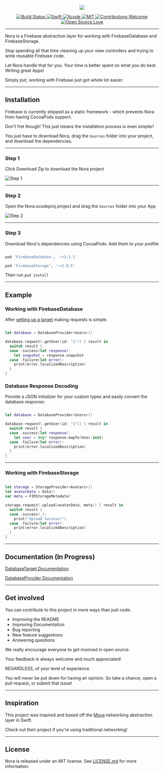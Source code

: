 <p align="center">
   <img src="https://github.com/SD10/Nora/blob/master/Screenshots/NoraBanner.png"/>
 </p>
 
 <p align="center">
     <a href="https://travis-ci.org/SD10/Nora">
         <img src="https://travis-ci.org/SD10/Nora.svg?branch=master"
              alt="Build Status">
     </a>
     <a href="https://swift.org">
       <img src="https://img.shields.io/badge/Swift-3.1-orange.svg"
            alt="Swift" />
     </a>
     <a href="https://developer.apple.com/xcode">
         <img src="https://img.shields.io/badge/Xcode-8.3-blue.svg"
              alt="Xcode">
     </a>
     <a href="https://opensource.org/licenses/MIT">
         <img src="https://img.shields.io/badge/License-MIT-red.svg"
              alt="MIT">
     </a>
     <a href="https://github.com/SD10/Nora/issues">
         <img src="https://img.shields.io/badge/contributions-welcome-brightgreen.svg?style=flat"
              alt="Contributions Welcome">
     </a>
     <a href="https://github.com/ellerbrock/open-source-badge/">
         <img src="https://badges.frapsoft.com/os/v1/open-source.svg?v=102"
              alt="Open Source Love">
     </a>
 </p>

---

Nora is a Firebase abstraction layer for working with FirebaseDatabase and FirebaseStorage.

Stop spending all that time cleaning up your view controllers and trying to write reusable Firebase code.

Let Nora handle that for you. Your time is better spent on what you do best. Writing great Apps!

Simply put, working with Firebase just got whole lot easier.

---

## Installation

Firebase is currently shipped as a static framework - which prevents Nora from having CocoaPods support.

Don't fret though! This just means the installation process is even simpler!

You just have to download Nora, drag the `Sources` folder into your project, and download the dependencies.

---

### Step 1

Click Download Zip to download the Nora project

![Step 1](https://github.com/SD10/Nora/blob/master/Screenshots/Screen%20Shot%202017-04-05%20at%204.07.48%20AM.png)

---

### Step 2

Open the Nora.xcodeproj project and drag the `Sources` folder into your App

![Step 2](https://github.com/SD10/Nora/blob/master/Screenshots/Screen%20Shot%202017-04-05%20at%204.10.29%20AM.png)

---

### Step 3

Download Nora's dependencies using CocoaPods. Add them to your podfile

```rb

pod 'FirebaseDatabase', '~>3.1.1'

pod 'FirebaseStorage', '~>1.0.5'

```

Then run `pod install`

---

## Example

### Working with FirebaseDatabase

After [setting up a target](https://github.com/SD10/Nora/blob/master/Documentation/Examples/DatabaseProviderExample.md) making requests is simple.

```swift

let database = DatabaseProvider<Users>()

database.request(.getUser(id: "1")) { result in
  switch result {
  case .success(let response):
    let snapshot = response.snapshot
  case .failure(let error):
    print(error.localizedDescription)
  }
}

```

### Database Response Decoding

Provide a JSON initializer for your custom types and easily convert the database response:

```swift

let database = DatabaseProvider<Users>()

database.request(.getUser(id: "1")) { result in
  switch result {
  case .success(let response):
    let user = try? response.mapTo(User.init)
  case .failure(let error):
    print(error.localizedDescription)
  }
}

```

---

### Working with FirebaseStorage

```swift

let storage = StorageProvider<Avatars>()
let avatarData = Data()
var meta = FIRStorageMetadata?

storage.request(.upload(avatarData, meta)) { result in
  switch result {
  case .success(_):
    print("Upload Success!")
  case .failure(let error):
    print(error.localizedDescription)
  }
}

```

---

## Documentation (In Progress)

[DatabaseTarget Documentation](https://github.com/SD10/Nora/blob/master/Documentation/Documentation/DatabaseTargetDocs.md)

[DatabaseProvider Documentation](https://github.com/SD10/Nora/blob/master/Documentation/Documentation/DatabaseProviderDocs.md)

---

## Get involved

You can contribute to this project in more ways than just code:

- Improving the README
- Improving Documentation
- Bug reporting
- New feature suggestions
- Answering questions

We really encourage everyone to get involved in open source.

Your feedback is always welcome and much appreciated!

REGARDLESS, of your level of experience.

You will never be put down for having an opinion. So take a chance, open a pull request, or submit that issue!

---

## Inspiration

This project was inspired and based off the [Moya](https://github.com/Moya/Moya) networking abstraction layer in Swift.

Check out their project if you're using traditional networking!

---

## License

Nora is released under an MIT license. See [LICENSE.md](https://github.com/SD10/Nora/blob/master/LICENSE.md) for more information.
